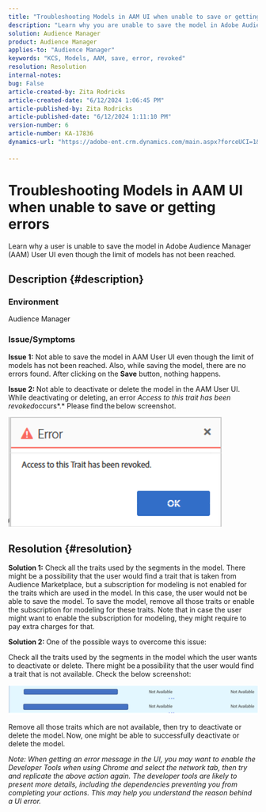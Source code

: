 ```yaml
---
title: "Troubleshooting Models in AAM UI when unable to save or getting errors"
description: "Learn why you are unable to save the model in Adobe Audience Manager (AAM) User UI even though the limit of models has not been reached."
solution: Audience Manager
product: Audience Manager
applies-to: "Audience Manager"
keywords: "KCS, Models, AAM, save, error, revoked"
resolution: Resolution
internal-notes: 
bug: False
article-created-by: Zita Rodricks
article-created-date: "6/12/2024 1:06:45 PM"
article-published-by: Zita Rodricks
article-published-date: "6/12/2024 1:11:10 PM"
version-number: 6
article-number: KA-17836
dynamics-url: "https://adobe-ent.crm.dynamics.com/main.aspx?forceUCI=1&pagetype=entityrecord&etn=knowledgearticle&id=cff5929a-bc28-ef11-840b-000d3a372703"

---
```

# Troubleshooting Models in AAM UI when unable to save or getting errors


Learn why a user is unable to save the model in Adobe Audience Manager (AAM) User UI even though the limit of models has not been reached.

## Description {#description}


### <b>Environment</b>

Audience Manager



### <b>Issue/Symptoms</b>



<b>Issue 1:</b> Not able to save the model in AAM User UI even though the limit of models has not been reached. Also, while saving the model, there are no errors found. After clicking on the <b>Save</b> button, nothing happens.



<b>Issue 2: </b>Not able to deactivate or delete the model in the AAM User UI. While deactivating or deleting, an error *Access to this trait has been revoked*occurs*.* Please find the below screenshot.





![](assets/___d1f5929a-bc28-ef11-840b-000d3a372703___.png)


## Resolution {#resolution}


<b>Solution 1:</b> Check all the traits used by the segments in the model. There might be a possibility that the user would find a trait that is taken from Audience Marketplace, but a subscription for modeling is not enabled for the traits which are used in the model. In this case, the user would not be able to save the model. To save the model, remove all those traits or enable the subscription for modeling for these traits. Note that in case the user might want to enable the subscription for modeling, they might require to pay extra charges for that.



<b>Solution 2: </b>One of the possible ways to overcome this issue:

Check all the traits used by the segments in the model which the user wants to deactivate or delete. There might be a possibility that the user would find a trait that is not available. Check the below screenshot:



![](assets/6ce5c786-9e7b-ec11-8d21-0022480aace4.png)

Remove all those traits which are not available, then try to deactivate or delete the model. Now, one might be able to successfully deactivate or delete the model.





*Note: When getting an error message in the UI, you may want to enable the Developer Tools when using Chrome and select the network tab, then try and replicate the above action again. The developer tools are likely to present more details, including the dependencies preventing you from completing your actions. This may help you understand the reason behind a UI error.*
